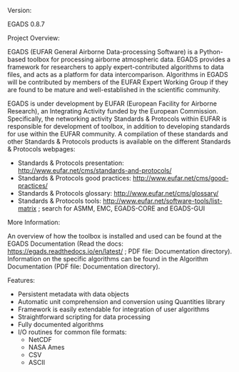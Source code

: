 Version:

EGADS 0.8.7

Project Overview:

EGADS (EUFAR General Airborne Data-processing Software) is a Python-based toolbox for processing airborne atmospheric data. EGADS provides a framework for researchers to apply expert-contributed algorithms to data files, and acts as a platform for data intercomparison. Algorithms in EGADS will be contributed by members of the EUFAR Expert Working Group if they are found to be mature and well-established in the scientific community.

EGADS is under development by EUFAR (European Facility for Airborne Research), an Integrating Activity funded by the European Commission. Specifically, the networking activity Standards & Protocols within EUFAR is responsible for development of toolbox, in addition to developing standards for use within the EUFAR community. A compilation of these standards and other Standards & Protocols products is available on the different Standards & Protocols webpages: 
   - Standards & Protocols presentation: http://www.eufar.net/cms/standards-and-protocols/
   - Standards & Protocols good practices: http://www.eufar.net/cms/good-practices/
   - Standards & Protocols glossary: http://www.eufar.net/cms/glossary/
   - Standards & Protocols tools: http://www.eufar.net/software-tools/list-matrix ; search for ASMM, EMC, EGADS-CORE and EGADS-GUI

More Information:

An overview of how the toolbox is installed and used can be found at the EGADS Documentation (Read the docs: https://egads.readthedocs.io/en/latest/ ; PDF file: Documentation directory). Information on the specific algorithms can be found in the Algorithm Documentation (PDF file: Documentation directory).

Features:

   - Persistent metadata with data objects
   - Automatic unit comprehension and conversion using Quantities library
   - Framework is easily extendable for integration of user algorithms
   - Straightforward scripting for data processing
   - Fully documented algorithms
   - I/O routines for common file formats:
      - NetCDF
      - NASA Ames
      - CSV
      - ASCII
